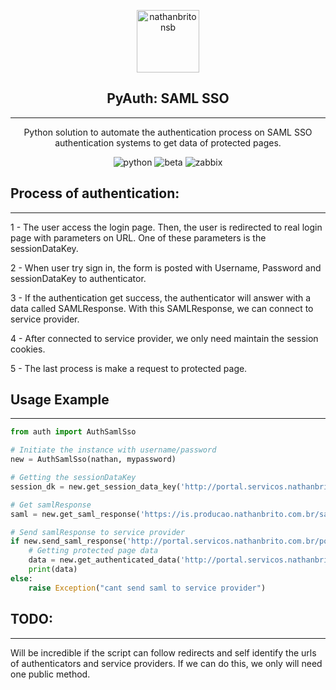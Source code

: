  <p align="center">
 <img width="100px" src="https://nathanbrito.com.br/logo.png" align="center" alt="nathanbritonsb" />
</p>
<h2 align="center"> PyAuth: SAML SSO </h2>

---

<p align="center">Python solution to automate the authentication process on SAML SSO authentication systems to get data of protected pages.</p>

<div style="text-align: center;">

![python](https://img.shields.io/badge/language-python-blue)
![beta](https://img.shields.io/badge/status-stable-green)
![zabbix](https://img.shields.io/badge/version-1.0-9cf)
</div>



## Process of authentication:
---
1 - The user access the login page. Then, the user is redirected to real login page with parameters on URL. One of these parameters is the sessionDataKey.

2 - When user try sign in, the form is posted with Username, Password and sessionDataKey to authenticator.

3 - If the authentication get success, the authenticator will answer with a data called SAMLResponse.
    With this SAMLResponse, we can connect to service provider.

4 - After connected to service provider, we only need maintain the session cookies.

5 - The last process is make a request to protected page.

## Usage Example

---

```python
from auth import AuthSamlSso

# Initiate the instance with username/password
new = AuthSamlSso(nathan, mypassword)

# Getting the sessionDataKey
session_dk = new.get_session_data_key('http://portal.servicos.nathanbrito.com.br/portal')

# Get samlResponse
saml = new.get_saml_response('https://is.producao.nathanbrito.com.br/samlsso', session_dk)

# Send samlResponse to service provider
if new.send_saml_response('http://portal.servicos.nathanbrito.com.br/portal/consumer', saml):
    # Getting protected page data
    data = new.get_authenticated_data('http://portal.servicos.nathanbrito.com.br/cadastro.html')
    print(data)
else:
    raise Exception("cant send saml to service provider")
```


## TODO:
---
Will be incredible if the script can follow redirects and self identify the urls of authenticators and service providers.
If we can do this, we only will need one public method.

